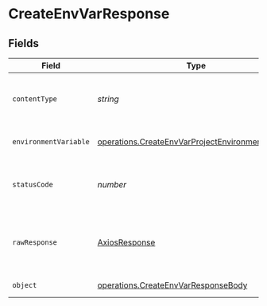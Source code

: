 # CreateEnvVarResponse


## Fields

| Field                                                                                                                         | Type                                                                                                                          | Required                                                                                                                      | Description                                                                                                                   |
| ----------------------------------------------------------------------------------------------------------------------------- | ----------------------------------------------------------------------------------------------------------------------------- | ----------------------------------------------------------------------------------------------------------------------------- | ----------------------------------------------------------------------------------------------------------------------------- |
| `contentType`                                                                                                                 | *string*                                                                                                                      | :heavy_check_mark:                                                                                                            | HTTP response content type for this operation                                                                                 |
| `environmentVariable`                                                                                                         | [operations.CreateEnvVarProjectEnvironmentVariable](../../../sdk/models/operations/createenvvarprojectenvironmentvariable.md) | :heavy_minus_sign:                                                                                                            | The environment variable.                                                                                                     |
| `statusCode`                                                                                                                  | *number*                                                                                                                      | :heavy_check_mark:                                                                                                            | HTTP response status code for this operation                                                                                  |
| `rawResponse`                                                                                                                 | [AxiosResponse](https://axios-http.com/docs/res_schema)                                                                       | :heavy_check_mark:                                                                                                            | Raw HTTP response; suitable for custom response parsing                                                                       |
| `object`                                                                                                                      | [operations.CreateEnvVarResponseBody](../../../sdk/models/operations/createenvvarresponsebody.md)                             | :heavy_minus_sign:                                                                                                            | Error response.                                                                                                               |